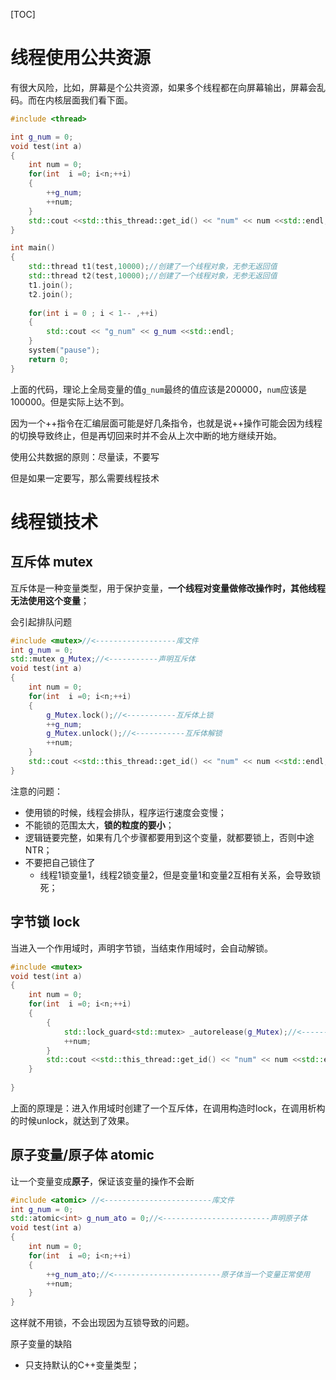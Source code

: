 [TOC]

# 线程使用公共资源

有很大风险，比如，屏幕是个公共资源，如果多个线程都在向屏幕输出，屏幕会乱码。而在内核层面我们看下面。

```cpp
#include <thread>

int g_num = 0;
void test(int a)
{
	int num = 0;
    for(int  i =0; i<n;++i)
    {
        ++g_num;
        ++num;
    }
    std::cout <<std::this_thread::get_id() << "num" << num <<std::endl;
}

int main()
{   
    std::thread t1(test,10000);//创建了一个线程对象，无参无返回值
    std::thread t2(test,10000);//创建了一个线程对象，无参无返回值
    t1.join();
    t2.join();
    
    for(int i = 0 ; i < 1-- ,++i)
    {
        std::cout << "g_num" << g_num <<std::endl;
	}
    system("pause");
    return 0;
} 
```

上面的代码，理论上全局变量的值`g_num`最终的值应该是200000，`num`应该是100000。但是实际上达不到。

因为一个++指令在汇编层面可能是好几条指令，也就是说++操作可能会因为线程的切换导致终止，但是再切回来时并不会从上次中断的地方继续开始。

使用公共数据的原则：尽量读，不要写

但是如果一定要写，那么需要线程技术

# 线程锁技术

## 互斥体 mutex

互斥体是一种变量类型，用于保护变量，**一个线程对变量做修改操作时，其他线程无法使用这个变量**；

会引起排队问题

```cpp
#include <mutex>//<------------------库文件
int g_num = 0;
std::mutex g_Mutex;//<-----------声明互斥体
void test(int a)
{
	int num = 0;
    for(int  i =0; i<n;++i)
    {
        g_Mutex.lock();//<-----------互斥体上锁
        ++g_num;
        g_Mutex.unlock();//<-----------互斥体解锁
        ++num;
    }
    std::cout <<std::this_thread::get_id() << "num" << num <<std::endl;
}
```

注意的问题：

- 使用锁的时候，线程会排队，程序运行速度会变慢；
- 不能锁的范围太大，**锁的粒度的要小**；
- 逻辑链要完整，如果有几个步骤都要用到这个变量，就都要锁上，否则中途NTR；
- 不要把自己锁住了
  - 线程1锁变量1，线程2锁变量2，但是变量1和变量2互相有关系，会导致锁死；

## 字节锁 lock

当进入一个作用域时，声明字节锁，当结束作用域时，会自动解锁。

```cpp
#include <mutex>
void test(int a)
{
	int num = 0;
    for(int  i =0; i<n;++i)
    {
        {
            std::lock_guard<std::mutex> _autorelease(g_Mutex);//<---------------使用效果
        	++num;
        }
        std::cout <<std::this_thread::get_id() << "num" << num <<std::endl;
    }
    
}
```

上面的原理是：进入作用域时创建了一个互斥体，在调用构造时lock，在调用析构的时候unlock，就达到了效果。



## 原子变量/原子体 atomic

让一个变量变成**原子**，保证该变量的操作不会断

```cpp
#include <atomic> //<------------------------库文件
int g_num = 0;
std::atomic<int> g_num_ato = 0;//<------------------------声明原子体
void test(int a)
{
	int num = 0;
    for(int  i =0; i<n;++i)
    {
        ++g_num_ato;//<------------------------原子体当一个变量正常使用
        ++num;
    }
}
```

这样就不用锁，不会出现因为互锁导致的问题。

原子变量的缺陷

- 只支持默认的C++变量类型；  
